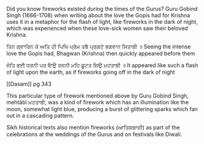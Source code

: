 Did you know fireworks existed during the times of the Gurus? Guru Gobind Singh (1666-1708) when writing about the love the Gopis had for Krishna uses it in a metaphor for the flash of light, like fireworks in the dark of night, which was experienced when these love-sick women saw their beloved Krishna. 

ਤਿਨ ਗ੍ਵਾਰਿਨ ਕੋ ਅਤਿ ਹੀ ਪਿਖਿ ਪ੍ਰੇਮ ਤਬੈ ਪ੍ਰਗਟੇ ਭਗਵਾਨ ਸਿਤਾਬੀ ॥
Seeing the intense love the Gopis had, 
Bhagwan (Krishna) then quickly appeared before them

ਜੋਤਿ ਭਈ ਧਰਨੀ ਪਰ ਇਉ ਰਜਨੀ ਮਹਿ ਛੂਟਤ ਜਿਉ ਮਹਤਾਬੀ ॥
It appeared like such a flash of light upon the earth, 
as if fireworks going off in the dark of night 

[[Dasam]] pg 343 

This particular type of firework mentioned above by Guru Gobind Singh, mehtābī ਮਹਤਾਬੀ, was a kind of firework which has an illumination like the moon, somewhat light blue, producing a burst of glittering sparks which fan out in a cascading pattern.

Sikh historical texts also mention fireworks (ਆਤਿਸ਼ਬਾਜ਼ੀ) as part of the celebrations at the weddings of the Gurus and on festivals like Diwali. 


